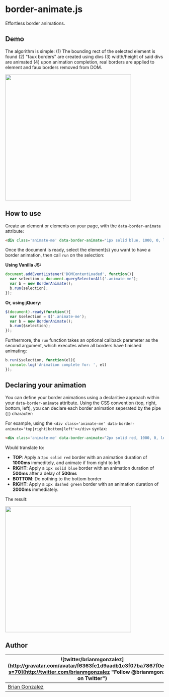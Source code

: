 border-animate.js 
=================
Effortless border animations.


Demo
----
The algorithm is simple: (1) The bounding rect of the selected element is found (2) "faux borders" are created using divs (3) width/height of said divs are animated (4) upon animation completion, real borders are applied to element and faux borders removed from DOM.

<img src="https://raw2.github.com/briangonzalez/border-animate.js/master/misc/border-animate.gif" width='400px'>

How to use
----------
Create an element or elements on your page, with the `data-border-animate` attribute:

```html
<div class='animate-me' data-border-animate="1px solid blue, 1000, 0, left|1px solid blue, 1000, 0|1px solid blue, 1000, 0, right|1px solid blue, 1000, 0"></div>
```

Once the document is ready, select the element(s) you want to have a border animation, then call `run` on the selection:

__Using Vanilla JS:__

```javascript
document.addEventListener('DOMContentLoaded', function(){
  var selection = document.querySelectorAll('.animate-me');
  var b = new BorderAnimate();
  b.run(selection);
});
````

__Or, using jQuery:__

```javascript
$(document).ready(function(){
  var $selection = $('.animate-me');
  var b = new BorderAnimate();
  b.run($selection);
});
```

Furthermore, the `run` function takes an optional callback parameter as the second argument, which executes when all borders have finished animating:

```javascript
b.run($selection, function(el){
  console.log('Animation complete for: ', el)
});
````


Declaring your animation
------------------------
You can define your border animations using a declaritive approach within your `data-border-animate` attribute. Using the CSS convention (top, right, bottom, left), you can declare each border animation seperated by the pipe (`|`) character:

For example, using the `<div class='animate-me' data-border-animate='top|right|bottom|left'></div>` syntax:

```html
<div class='animate-me' data-border-animate="2px solid red, 1000, 0, left|1px solid blue, 500, 500|none|1px dashed green, 2000, 0"></div>
```

Would translate to:

* __TOP__: Apply a `2px solid red` border with an animation duration of __1000ms__ immeditely, and animate if from right to left
* __RIGHT__: Apply a `1px solid blue` border with an animation duration of __500ms__ after a delay of __500ms__
* __BOTTOM__: Do nothing to the bottom border
* __RIGHT__: Apply a `1px dashed green` border with an animation duration of __2000ms__ immediately.

The result:

<img src="https://raw2.github.com/briangonzalez/border-animate.js/master/misc/border-animate-2.gif" width='400px'>


Author
------
| ![twitter/brianmgonzalez](http://gravatar.com/avatar/f6363fe1d9aadb1c3f07ba7867f0e854?s=70](http://twitter.com/brianmgonzalez "Follow @brianmgonzalez on Twitter") |
|---|
| [Brian Gonzalez](http://briangonzalez.org) |
